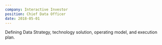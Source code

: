 ```yaml
---
company: Interactive Investor
position: Chief Data Officer
date: 2018-05-01
---
```

Defining Data Strategy, technology solution, operating model, and execution plan.
